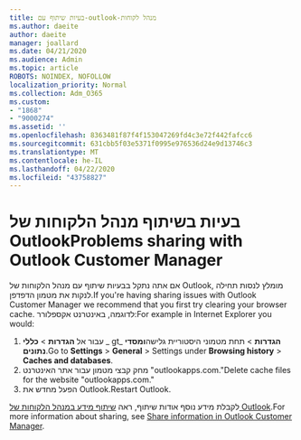 ```yaml
---
title: בעיות שיתוף עם-outlook-מנהל לקוחות
ms.author: daeite
author: daeite
manager: joallard
ms.date: 04/21/2020
ms.audience: Admin
ms.topic: article
ROBOTS: NOINDEX, NOFOLLOW
localization_priority: Normal
ms.collection: Adm_O365
ms.custom:
- "1868"
- "9000274"
ms.assetid: ''
ms.openlocfilehash: 8363481f87f4f153047269fd4c3e72f442fafcc6
ms.sourcegitcommit: 631cbb5f03e5371f0995e976536d24e9d13746c3
ms.translationtype: MT
ms.contentlocale: he-IL
ms.lasthandoff: 04/22/2020
ms.locfileid: "43758827"
---
```

# <a name="problems-sharing-with-outlook-customer-manager"></a><span data-ttu-id="01a88-102">בעיות בשיתוף מנהל הלקוחות של Outlook</span><span class="sxs-lookup"><span data-stu-id="01a88-102">Problems sharing with Outlook Customer Manager</span></span>

<span data-ttu-id="01a88-103">אם אתה נתקל בבעיות שיתוף עם מנהל הלקוחות של Outlook, מומלץ לנסות תחילה לנקות את מטמון הדפדפן.</span><span class="sxs-lookup"><span data-stu-id="01a88-103">If you're having sharing issues with Outlook Customer Manager we recommend that you first try clearing your browser cache.</span></span> <span data-ttu-id="01a88-104">לדוגמה, באינטרנט אקספלורר:</span><span class="sxs-lookup"><span data-stu-id="01a88-104">For example in Internet Explorer you would:</span></span>

1. <span data-ttu-id="01a88-105">עבור אל **הגדרות** > **כללי** _ gt_ **הגדרות** > תחת מטמוני היסטוריית גלישה**ומסדי נתונים**.</span><span class="sxs-lookup"><span data-stu-id="01a88-105">Go to **Settings** > **General** > Settings under **Browsing history** > **Caches and databases**.</span></span>
2. <span data-ttu-id="01a88-106">מחק קבצי מטמון עבור אתר האינטרנט "outlookapps.com."</span><span class="sxs-lookup"><span data-stu-id="01a88-106">Delete cache files for the website "outlookapps.com."</span></span>
3. <span data-ttu-id="01a88-107">הפעל מחדש את Outlook.</span><span class="sxs-lookup"><span data-stu-id="01a88-107">Restart Outlook.</span></span>

<span data-ttu-id="01a88-108">לקבלת מידע נוסף אודות שיתוף, ראה [שיתוף מידע במנהל הלקוחות של Outlook](https://support.office.com/article/4f26cc69-67da-4cd5-b344-02d1a4799310%20).</span><span class="sxs-lookup"><span data-stu-id="01a88-108">For more information about sharing, see [Share information in Outlook Customer Manager](https://support.office.com/article/4f26cc69-67da-4cd5-b344-02d1a4799310%20).</span></span>